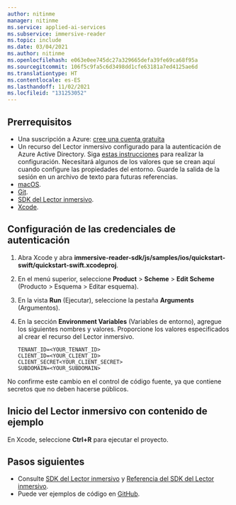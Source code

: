 ```yaml
---
author: nitinme
manager: nitinme
ms.service: applied-ai-services
ms.subservice: immersive-reader
ms.topic: include
ms.date: 03/04/2021
ms.author: nitinme
ms.openlocfilehash: e063e0ee745dc27a329665defa39fe69ca68f95a
ms.sourcegitcommit: 106f5c9fa5c6d3498dd1cfe63181a7ed4125ae6d
ms.translationtype: HT
ms.contentlocale: es-ES
ms.lasthandoff: 11/02/2021
ms.locfileid: "131253052"
---
```

## <a name="prerequisites"></a>Prerrequisitos

* Una suscripción a Azure: [cree una cuenta gratuita](https://azure.microsoft.com/free/cognitive-services)
* Un recurso del Lector inmersivo configurado para la autenticación de Azure Active Directory. Siga [estas instrucciones](../../how-to-create-immersive-reader.md) para realizar la configuración.  Necesitará algunos de los valores que se crean aquí cuando configure las propiedades del entorno. Guarde la salida de la sesión en un archivo de texto para futuras referencias.
* [macOS](https://www.apple.com/macos).
* [Git](https://git-scm.com/).
* [SDK del Lector inmersivo](https://github.com/microsoft/immersive-reader-sdk).
* [Xcode](https://apps.apple.com/us/app/xcode/id497799835?mt=12).

## <a name="configure-authentication-credentials"></a>Configuración de las credenciales de autenticación

1. Abra Xcode y abra **immersive-reader-sdk/js/samples/ios/quickstart-swift/quickstart-swift.xcodeproj**.
1. En el menú superior, seleccione **Product** > **Scheme** > **Edit Scheme** (Producto > Esquema > Editar esquema).
1. En la vista **Run** (Ejecutar), seleccione la pestaña **Arguments** (Argumentos).
1. En la sección **Environment Variables** (Variables de entorno), agregue los siguientes nombres y valores. Proporcione los valores especificados al crear el recurso del Lector inmersivo.

    ```text
    TENANT_ID=<YOUR_TENANT_ID>
    CLIENT_ID=<YOUR_CLIENT_ID>
    CLIENT_SECRET<YOUR_CLIENT_SECRET>
    SUBDOMAIN=<YOUR_SUBDOMAIN>
    ```

No confirme este cambio en el control de código fuente, ya que contiene secretos que no deben hacerse públicos.

## <a name="start-the-immersive-reader-with-sample-content"></a>Inicio del Lector inmersivo con contenido de ejemplo

En Xcode, seleccione **Ctrl+R** para ejecutar el proyecto.

## <a name="next-steps"></a>Pasos siguientes

* Consulte [SDK del Lector inmersivo](https://github.com/microsoft/immersive-reader-sdk) y [Referencia del SDK del Lector inmersivo](../../reference.md).
* Puede ver ejemplos de código en [GitHub](https://github.com/microsoft/immersive-reader-sdk/tree/master/js/samples/).
